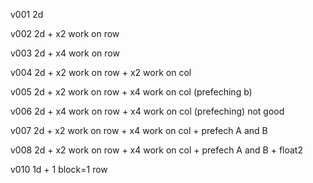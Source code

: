 v001	2d

v002	2d + x2 work on row

v003	2d + x4 work on row

v004	2d + x2 work on row + x2 work on col 

v005	2d + x2 work on row + x4 work on col (prefeching b)

v006	2d + x4 work on row + x4 work on col (prefeching) not good

v007	2d + x2 work on row + x4 work on col + prefech A and B

v008	2d + x2 work on row + x4 work on col + prefech A and B + float2

v010    1d + 1 block=1 row
